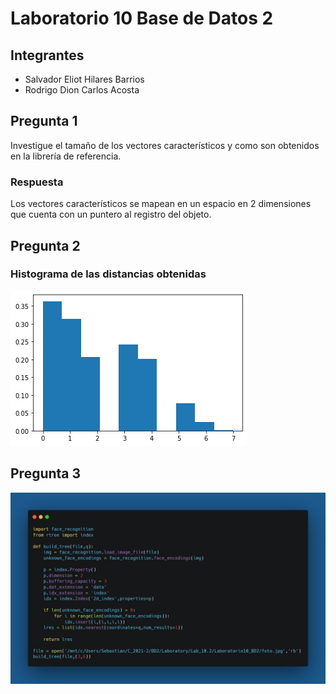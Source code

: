 # Laboratorio 10 Base de Datos 2
## Integrantes

* Salvador Eliot Hilares Barrios
* Rodrigo Dion Carlos Acosta
## Pregunta 1
Investigue el tamaño de los vectores característicos y como son 
obtenidos en la librería de referencia.

### Respuesta

Los vectores característicos se mapean en un espacio en 2 dimensiones que cuenta con un puntero al registro del objeto.

## Pregunta 2

### Histograma de las distancias obtenidas

![Screenshot](output.png)

## Pregunta 3

![Screenshot](ScreenShotP3Script.png)
